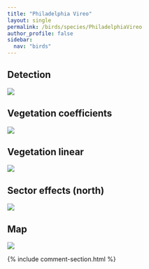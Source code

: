 ```yaml
---
title: "Philadelphia Vireo"
layout: single
permalink: /birds/species/PhiladelphiaVireo
author_profile: false
sidebar:
  nav: "birds"
---
```


<h2>Detection</h2>

<img src="https://beallen.github.io/DevelopmentWebsite/assets/images/birds/PhiladelphiaVireo/det.jpg">

<h2>Vegetation coefficients</h2>

<img src="https://beallen.github.io/DevelopmentWebsite/assets/images/birds/PhiladelphiaVireo/veghf.jpg">

<h2>Vegetation linear</h2>

<img src="https://beallen.github.io/DevelopmentWebsite/assets/images/birds/PhiladelphiaVireo/lin-north.jpg">

<h2>Sector effects (north)</h2>

<img src="https://beallen.github.io/DevelopmentWebsite/assets/images/birds/PhiladelphiaVireo/sector-north.jpg">

<h2>Map</h2>

<img src="https://beallen.github.io/DevelopmentWebsite/assets/images/birds/PhiladelphiaVireo/map.jpg">

{% include comment-section.html %}

